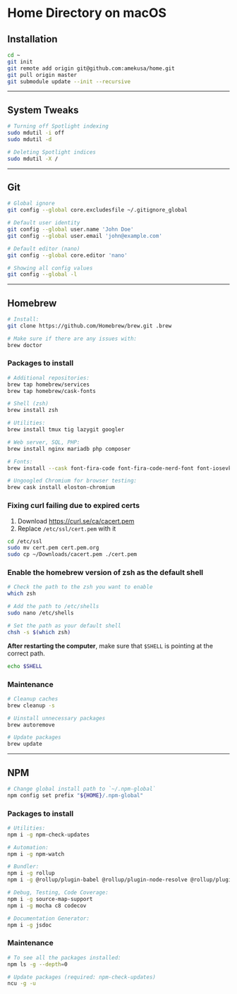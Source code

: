 # Home Directory on macOS

## Installation

```sh
cd ~
git init
git remote add origin git@github.com:amekusa/home.git
git pull origin master
git submodule update --init --recursive
```

---

## System Tweaks

```sh
# Turning off Spotlight indexing
sudo mdutil -i off
sudo mdutil -d

# Deleting Spotlight indices
sudo mdutil -X /
```

---

## Git

```sh
# Global ignore
git config --global core.excludesfile ~/.gitignore_global

# Default user identity
git config --global user.name 'John Doe'
git config --global user.email 'john@example.com'

# Default editor (nano)
git config --global core.editor 'nano'

# Showing all config values
git config --global -l
```

---

## Homebrew

```sh
# Install:
git clone https://github.com/Homebrew/brew.git .brew

# Make sure if there are any issues with:
brew doctor
```

### Packages to install

```sh
# Additional repositories:
brew tap homebrew/services
brew tap homebrew/cask-fonts

# Shell (zsh)
brew install zsh

# Utilities:
brew install tmux tig lazygit googler

# Web server, SQL, PHP:
brew install nginx mariadb php composer

# Fonts:
brew install --cask font-fira-code font-fira-code-nerd-font font-iosevka

# Ungoogled Chromium for browser testing:
brew cask install eloston-chromium
```

### Fixing curl failing due to expired certs
1. Download https://curl.se/ca/cacert.pem
2. Replace `/etc/ssl/cert.pem` with it

```sh
cd /etc/ssl
sudo mv cert.pem cert.pem.org
sudo cp ~/Downloads/cacert.pem ./cert.pem
```

### Enable the homebrew version of zsh as the default shell

```sh
# Check the path to the zsh you want to enable
which zsh

# Add the path to /etc/shells
sudo nano /etc/shells

# Set the path as your default shell
chsh -s $(which zsh)
```

**After restarting the computer**, make sure that `$SHELL` is pointing at the correct path.

```sh
echo $SHELL
```

### Maintenance

```sh
# Cleanup caches
brew cleanup -s

# Uinstall unnecessary packages
brew autoremove

# Update packages
brew update
```

---

## NPM

```sh
# Change global install path to `~/.npm-global`
npm config set prefix "${HOME}/.npm-global"
```

### Packages to install

```sh
# Utilities:
npm i -g npm-check-updates

# Automation:
npm i -g npm-watch

# Bundler:
npm i -g rollup
npm i -g @rollup/plugin-babel @rollup/plugin-node-resolve @rollup/plugin-commonjs

# Debug, Testing, Code Coverage:
npm i -g source-map-support
npm i -g mocha c8 codecov

# Documentation Generator:
npm i -g jsdoc
```

### Maintenance

```sh
# To see all the packages installed:
npm ls -g --depth=0

# Update packages (required: npm-check-updates)
ncu -g -u
```


